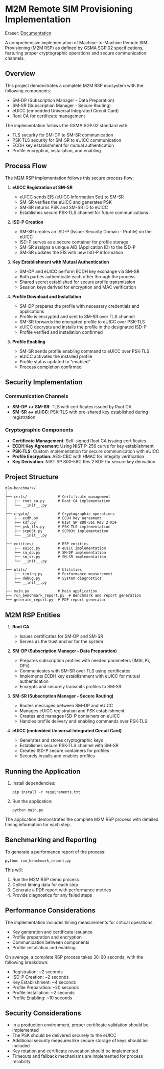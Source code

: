 # M2M Remote SIM Provisioning Implementation

Eraser: [Documentation](https://app.eraser.io/workspace/ihuLHEN4p22TXWvbk9Th?origin=share)

A comprehensive implementation of Machine-to-Machine Remote SIM Provisioning (M2M RSP) as defined by GSMA SGP.02 specifications, featuring proper cryptographic operations and secure communication channels.

## Overview

This project demonstrates a complete M2M RSP ecosystem with the following components:
- SM-DP (Subscription Manager - Data Preparation)
- SM-SR (Subscription Manager - Secure Routing)
- eUICC (embedded Universal Integrated Circuit Card)
- Root CA for certificate management

The implementation follows the GSMA SGP.02 standard with:
- TLS security for SM-DP to SM-SR communication
- PSK-TLS security for SM-SR to eUICC communication
- ECDH key establishment for mutual authentication
- Profile encryption, installation, and enabling

## Process Flow

The M2M RSP implementation follows this secure process flow:

1. **eUICC Registration at SM-SR**
   - eUICC sends EIS (eUICC Information Set) to SM-SR
   - SM-SR verifies the eUICC and generates PSK
   - SM-SR returns PSK and SM-SR ID to eUICC
   - Establishes secure PSK-TLS channel for future communications

2. **ISD-P Creation**
   - SM-SR creates an ISD-P (Issuer Security Domain - Profile) on the eUICC
   - ISD-P serves as a secure container for profile storage
   - SM-SR assigns a unique AID (Application ID) to the ISD-P
   - SM-SR updates the EIS with new ISD-P information

3. **Key Establishment with Mutual Authentication**
   - SM-DP and eUICC perform ECDH key exchange via SM-SR
   - Both parties authenticate each other through the process
   - Shared secret established for secure profile transmission
   - Session keys derived for encryption and MAC verification

4. **Profile Download and Installation**
   - SM-DP prepares the profile with necessary credentials and applications
   - Profile is encrypted and sent to SM-SR over TLS channel
   - SM-SR forwards the encrypted profile to eUICC over PSK-TLS
   - eUICC decrypts and installs the profile in the designated ISD-P
   - Profile verified and installation confirmed

5. **Profile Enabling**
   - SM-SR sends profile enabling command to eUICC over PSK-TLS
   - eUICC activates the installed profile
   - Profile status updated to "enabled"
   - Process completion confirmed

## Security Implementation

### Communication Channels

- **SM-DP ↔ SM-SR**: TLS with certificates issued by Root CA
- **SM-SR ↔ eUICC**: PSK-TLS with pre-shared key established during registration

### Cryptographic Components

- **Certificate Management**: Self-signed Root CA issuing certificates
- **ECDH Key Agreement**: Using NIST P-256 curve for key establishment
- **PSK-TLS**: Custom implementation for secure communication with eUICC
- **Profile Encryption**: AES-CBC with HMAC for integrity verification
- **Key Derivation**: NIST SP 800-56C Rev 2 KDF for secure key derivation

## Project Structure

```
m2m-benchmark/
│
├── certs/              # Certificate management
│   ├── root_ca.py      # Root CA implementation
│   └── __init__.py
│
├── crypto/             # Cryptographic operations
│   ├── ecdh.py         # ECDH key agreement
│   ├── kdf.py          # NIST SP 800-56C Rev 2 KDF
│   ├── psk_tls.py      # PSK-TLS implementation
│   ├── scp03t.py       # SCP03t implementation
│   └── __init__.py
│
├── entities/           # RSP entities
│   ├── euicc.py        # eUICC implementation
│   ├── sm_dp.py        # SM-DP implementation
│   ├── sm_sr.py        # SM-SR implementation
│   └── __init__.py
│
├── utils/              # Utilities
│   ├── timing.py       # Performance measurement
│   ├── debug.py        # System diagnostics
│   └── __init__.py
│
├── main.py             # Main application
├── run_benchmark_report.py  # Benchmark and report generation
└── generate_report.py  # PDF report generator
```

## M2M RSP Entities

1. **Root CA**
   - Issues certificates for SM-DP and SM-SR
   - Serves as the trust anchor for the system

2. **SM-DP (Subscription Manager - Data Preparation)**
   - Prepares subscription profiles with needed parameters (IMSI, Ki, OPc)
   - Communicates with SM-SR over TLS using certificates
   - Implements ECDH key establishment with eUICC for mutual authentication
   - Encrypts and securely transmits profiles to SM-SR

3. **SM-SR (Subscription Manager - Secure Routing)**
   - Routes messages between SM-DP and eUICC
   - Manages eUICC registration and PSK establishment
   - Creates and manages ISD-P containers on eUICC
   - Handles profile delivery and enabling commands over PSK-TLS

4. **eUICC (embedded Universal Integrated Circuit Card)**
   - Generates and stores cryptographic keys
   - Establishes secure PSK-TLS channel with SM-SR
   - Creates ISD-P secure containers for profiles
   - Securely installs and enables profiles

## Running the Application

1. Install dependencies:
   ```
   pip install -r requirements.txt
   ```

2. Run the application:
   ```
   python main.py
   ```

The application demonstrates the complete M2M RSP process with detailed timing information for each step.

## Benchmarking and Reporting

To generate a performance report of the process:

```
python run_benchmark_report.py
```

This will:
1. Run the M2M RSP demo process
2. Collect timing data for each step
3. Generate a PDF report with performance metrics
4. Provide diagnostics for any failed steps

## Performance Considerations

The implementation includes timing measurements for critical operations:
- Key generation and certificate issuance
- Profile preparation and encryption
- Communication between components
- Profile installation and enabling

On average, a complete RSP process takes 30-60 seconds, with the following breakdown:
- Registration: ~2 seconds
- ISD-P Creation: ~2 seconds
- Key Establishment: ~4 seconds
- Profile Preparation: ~20 seconds
- Profile Installation: ~2 seconds
- Profile Enabling: ~10 seconds

## Security Considerations

- In a production environment, proper certificate validation should be implemented
- The PSK should be delivered securely to the eUICC
- Additional security measures like secure storage of keys should be included
- Key rotation and certificate revocation should be implemented
- Timeouts and fallback mechanisms are implemented for process reliability 